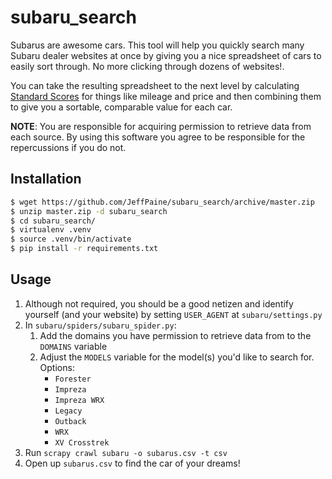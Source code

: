 # subaru_search

Subarus are awesome cars. This tool will help you quickly search many Subaru dealer websites at once by giving you a nice spreadsheet of cars to easily sort through. No more clicking through dozens of websites!.

You can take the resulting spreadsheet to the next level by calculating [Standard Scores](http://en.wikipedia.org/wiki/Standard_score) for things like mileage and price and then combining them to give you a sortable, comparable value for each car.

**NOTE**: You are responsible for acquiring permission to retrieve data from each source. By using this software you agree to be responsible for the repercussions if you do not.

## Installation

```bash
$ wget https://github.com/JeffPaine/subaru_search/archive/master.zip
$ unzip master.zip -d subaru_search
$ cd subaru_search/
$ virtualenv .venv
$ source .venv/bin/activate
$ pip install -r requirements.txt
```

## Usage

1. Although not required, you should be a good netizen and identify yourself (and your website) by setting `USER_AGENT` at `subaru/settings.py`
1. In `subaru/spiders/subaru_spider.py`:
    1. Add the domains you have permission to retrieve data from to the `DOMAINS` variable
    1. Adjust the `MODELS` variable for the model(s) you'd like to search for. Options:
        * `Forester`
        * `Impreza`
        * `Impreza WRX`
        * `Legacy`
        * `Outback`
        * `WRX`
        * `XV Crosstrek`
1. Run `scrapy crawl subaru -o subarus.csv -t csv`
1. Open up `subarus.csv` to find the car of your dreams!
